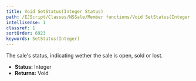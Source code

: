 ```yaml
---
title: Void SetStatus(Integer Status)
path: /EJScript/Classes/NSSale/Member functions/Void SetStatus(Integer p_0)
intellisense: 1
classref: 1
sortOrder: 6923
keywords: SetStatus(Integer)
---
```



The sale's status, indicating wether the sale is open, sold or lost.



* **Status:** Integer
* **Returns:** Void


